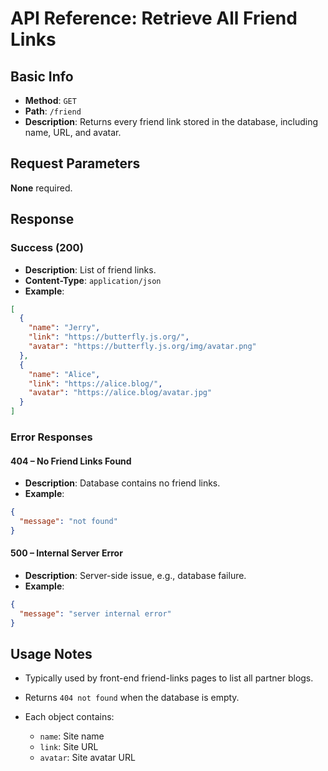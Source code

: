 # API Reference: Retrieve All Friend Links

## Basic Info

* **Method**: `GET`
* **Path**: `/friend`
* **Description**: Returns every friend link stored in the database, including name, URL, and avatar.

## Request Parameters

**None** required.

## Response

### Success (200)

* **Description**: List of friend links.  
* **Content-Type**: `application/json`  
* **Example**:

```json
[
  {
    "name": "Jerry",
    "link": "https://butterfly.js.org/",
    "avatar": "https://butterfly.js.org/img/avatar.png"
  },
  {
    "name": "Alice",
    "link": "https://alice.blog/",
    "avatar": "https://alice.blog/avatar.jpg"
  }
]
```

### Error Responses

#### 404 – No Friend Links Found

* **Description**: Database contains no friend links.  
* **Example**:

```json
{
  "message": "not found"
}
```

#### 500 – Internal Server Error

* **Description**: Server-side issue, e.g., database failure.  
* **Example**:

```json
{
  "message": "server internal error"
}
```

## Usage Notes

* Typically used by front-end friend-links pages to list all partner blogs.  
* Returns `404 not found` when the database is empty.  
* Each object contains:

  * `name`: Site name  
  * `link`: Site URL  
  * `avatar`: Site avatar URL